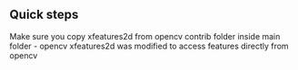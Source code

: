 ## Quick steps

Make sure you copy xfeatures2d from opencv contrib folder inside main folder - opencv
xfeatures2d was modified to access features directly from opencv 
